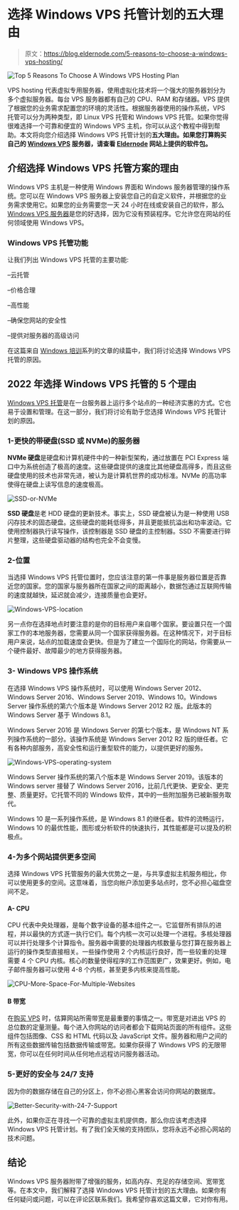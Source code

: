 # 选择 Windows VPS 托管计划的五大理由

> 原文：<https://blog.eldernode.com/5-reasons-to-choose-a-windows-vps-hosting/>

![Top 5 Reasons To Choose A Windows VPS Hosting Plan](img/b79bdd7f00afde91fe6384156346cd90.png)

VPS hosting 代表虚拟专用服务器，使用虚拟化技术将一个强大的服务器划分为多个虚拟服务器。每台 VPS 服务器都有自己的 CPU、RAM 和存储器。VPS 提供了根据您的业务需求配置您的环境的灵活性。根据服务器使用的操作系统，VPS 托管可以分为两种类型，即 Linux VPS 托管和 Windows VPS 托管。如果你觉得很难选择一个可靠和便宜的 Windows VPS 主机，你可以从这个教程中得到帮助。本文将向您介绍选择 Windows VPS 托管计划的**五大理由。如果您打算购买自己的 **[Windows VPS](https://eldernode.com/windows-vps/)** 服务器，请查看 [Eldernode](https://eldernode.com/) 网站上提供的软件包。**

## **介绍选择 Windows VPS 托管方案的理由**

Windows VPS 主机是一种使用 Windows 界面和 Windows 服务器管理的操作系统。您可以在 Windows VPS 服务器上安装您自己的自定义软件，并根据您的业务需求使用它。如果您的业务需要您一天 24 小时在线或安装自己的软件，那么 [Windows VPS 服务器](https://eldernode.com/windows-vps/)是您的好选择，因为它没有预装程序。它允许您在网站的任何领域使用 Windows VPS。

### **Windows VPS 托管功能**

让我们列出 Windows VPS 托管的主要功能:

–云托管

–价格合理

–高性能

–确保您网站的安全性

–提供对服务器的高级访问

在这篇来自 [Windows 培训](https://blog.eldernode.com/tag/windows/)系列的文章的续篇中，我们将讨论选择 Windows VPS 托管的原因。

## **2022 年选择 Windows VPS 托管的 5 个理由**

[Windows VPS 托管](https://eldernode.com/windows-vps/)是在一台服务器上运行多个站点的一种经济实惠的方式。它也易于设置和管理。在这一部分，我们将讨论有助于您选择 Windows VPS 托管计划的原因。

### **1-更快的带硬盘(SSD 或 NVMe)的服务器**

**NVMe 硬盘**是硬盘和计算机硬件中的一种新型架构，通过放置在 PCI Express 端口中为系统创造了极高的速度。这些硬盘提供的速度比其他硬盘高得多，而且这些硬盘使用的技术也非常先进，被认为是计算机世界的成功标准。NVMe 的高功率使得在硬盘上读写信息的速度极高。

![SSD-or-NVMe](img/6e5ff412f9e8e085b737ebdc1e3f3818.png)

**SSD 硬盘**是老 HDD 硬盘的更新技术。事实上，SSD 硬盘被认为是一种使用 USB 闪存技术的固态硬盘。这些硬盘的能耗低得多，并且更能抵抗溢出和功率波动。它使用控制器执行读写操作，该控制器是 SSD 硬盘的主控制器。SSD 不需要进行碎片整理，这些硬盘驱动器的结构也完全不会变慢。

### **2-位置**

当选择 Windows VPS 托管位置时，您应该注意的第一件事是服务器位置是否靠近您的国家。您的国家与服务器所在国家之间的距离越小，数据包通过互联网传输的速度就越快，延迟就会减少，连接质量也会更好。

![Windows-VPS-location](img/b56fb378034f88038535788c3ff2548d.png)

另一点你在选择地点时要注意的是你的目标用户来自哪个国家。要设置只在一个国家工作的本地服务器，您需要从同一个国家获得服务器。在这种情况下，对于目标用户来说，站点的加载速度会更快。但是为了建立一个国际化的网站，你需要从一个硬件最好、故障最少的地方获得服务器。

### **3- Windows VPS 操作系统**

在选择 Windows VPS 操作系统时，可以使用 Windows Server 2012、Windows Server 2016、Windows Server 2019、Windows 10。Windows Server 操作系统的第六个版本是 Windows Server 2012 R2 版。此版本的 Windows Server 基于 Windows 8.1。

Windows Server 2016 是 Windows Server 的第七个版本，是 Windows NT 系列操作系统的一部分。该操作系统是 Windows Server 2012 R2 版的继任者。它有各种内部服务，高安全性和运行重型软件的能力，以提供更好的服务。

![Windows-VPS-operating-system](img/a2d09c0806f5aa572c20f279745cf7c6.png)

Windows Server 操作系统的第八个版本是 Windows Server 2019。该版本的 Windows server 接替了 Windows Server 2016，比前几代更快、更安全、更完整、质量更好。它托管不同的 Windows 软件，其中的一些附加服务已被新服务取代。

Windows 10 是一系列操作系统，是 Windows 8.1 的继任者。软件的流畅运行，Windows 10 的最优性能，图形或分析软件的快速执行，其性能都是可以提及的积极点。

### **4-为多个网站提供更多空间**

选择 Windows VPS 托管服务的最大优势之一是，与共享虚拟主机服务相比，你可以使用更多的空间。这意味着，当您向帐户添加更多站点时，您不必担心磁盘空间不足。

#### **A- CPU**

CPU 代表中央处理器，是每个数字设备的基本组件之一。它监督所有排队的进程，并以最快的方式逐一执行它们。每个内核一次可以处理一个进程。多核处理器可以并行处理多个计算指令。服务器中需要的处理器内核数量与您打算在服务器上运行的操作类型直接相关。一些操作使用 2 个内核运行良好，而一些较重的处理需要 4 个 CPU 内核。核心的数量使得程序的工作范围更广，效果更好。例如，电子邮件服务器可以使用 4-8 个内核，甚至更多内核来提高性能。

![CPU-More-Space-For-Multiple-Websites](img/30600f2414fd40b1f5a0a9c305a104de.png)

#### **B 带宽**

在[购买 VPS](https://eldernode.com/vps/) 时，估算网站所需带宽是最重要的事情之一。带宽是对进出 VPS 的总位数的定量测量。每个进入你网站的访问者都会下载网站页面的所有组件。这些组件包括图像、CSS 和 HTML 代码以及 JavaScript 文件。服务器和用户之间的所有这些数据传输包括数据传输或带宽。如果你获得了 Windows VPS 的无限带宽，你可以在任何时间从任何地点远程访问服务器活动。

### **5-更好的安全与 24/7 支持**

因为你的数据存储在自己的分区上，你不必担心黑客会访问你网站的数据库。

![Better-Security-with-24-7-Support](img/250e33a7cfee0d9d46fc9f9e92e1d4c7.png)

此外，如果你正在寻找一个可靠的虚拟主机提供商，那么你应该考虑选择 Windows VPS 托管计划。有了我们全天候的支持团队，您将永远不必担心网站的技术问题。

## 结论

Windows VPS 服务器附带了增强的服务，如高内存、充足的存储空间、宽带宽等。在本文中，我们解释了选择 Windows VPS 托管计划的五大理由。如果你有任何疑问或问题，可以在评论区联系我们。我希望你喜欢这篇文章，它对你有用。